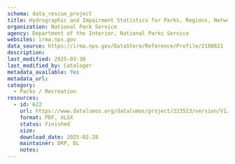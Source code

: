 ```yaml
---
schema: data_rescue_project 
title: Hydrographic and Impairment Statistics for Parks, Regions, Networks and NPS Wild and Scenic Rivers
organization: National Park Service
agency: Department of the Interior, National Parks Service
websites: irma.nps.gov
data_source: https://irma.nps.gov/DataStore/Reference/Profile/2188821
description: 
last_modified: 2025-03-30
last_modified_by: Cataloger
metadata_available: Yes
metadata_url: 
category:
  - Parks / Recreation
resources:
  - id: 622
    url: https://www.datalumos.org/datalumos/project/223523/version/V1/view
    format: PDF, XLSX
    status: Finished
    size: 
    download_date: 2025-02-28
    maintainer: DRP, DL
    notes: 
---
```

